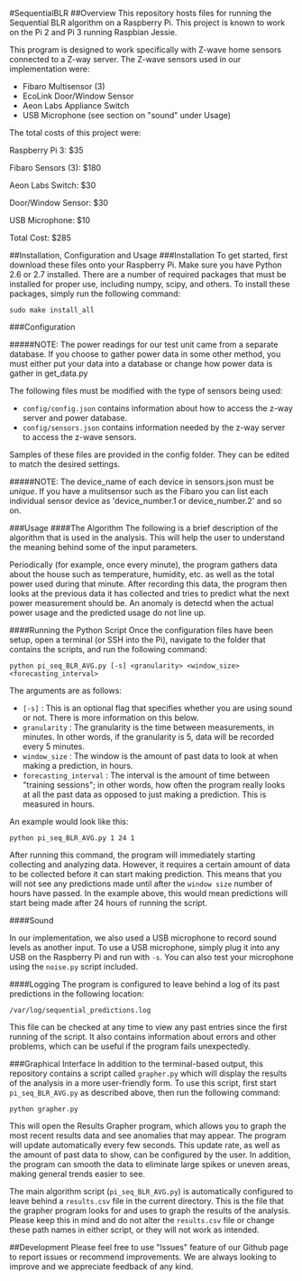 #SequentialBLR
##Overview
This repository hosts files for running the Sequential BLR algorithm on a Raspberry Pi. This project is known to work on the Pi 2 and Pi 3 running Raspbian Jessie.

This program is designed to work specifically with Z-wave home sensors connected to a Z-way server. The Z-wave sensors used in our implementation were:

* Fibaro Multisensor (3)
* EcoLink Door/Window Sensor
* Aeon Labs Appliance Switch
* USB Microphone (see section on "sound" under Usage)

The total costs of this project were:

Raspberry Pi 3:      $35

Fibaro Sensors (3): $180

Aeon Labs Switch:    $30

Door/Window Sensor:  $30

USB Microphone:      $10

Total Cost:         $285

##Installation, Configuration and Usage
###Installation
To get started, first download these files onto your Raspberry Pi. Make sure you have Python 2.6 or 2.7 installed.
There are a number of required packages that must be installed for proper use, including numpy, scipy, and others. 
To install these packages, simply run the following command:

`sudo make install_all`

###Configuration

#####NOTE: The power readings for our test unit came from a separate database. If you choose to gather power data in some other method, you must either put your data into a database or change how power data is gather in get_data.py

The following files must be modified with the type of sensors being used:

* `config/config.json` contains information about how to access the z-way server and power database.
* `config/sensors.json` contains information needed by the z-way server to access the z-wave sensors.

Samples of these files are provided in the config folder. They can be edited to match the desired settings. 

#####NOTE: The device\_name of each device in sensors.json must be _unique_. If you have a mulitsensor such as the Fibaro you can list each individual sensor device as 'device_number.1 or device_number.2' and so on. 

###Usage
####The Algorithm
The following is a brief description of the algorithm that is used in the analysis. This will help the user to understand the meaning behind some of the input parameters.

Periodically (for example, once every minute), the program gathers data about the house such as temperature, humidity, etc. as well as the total power used during that minute. 
After recording this data, the program then looks at the previous data it has collected and tries to predict what the next power measurement should be. 
An anomaly is detectd when the actual power usage and the predicted usage do not line up. 


####Running the Python Script
Once the configuration files have been setup, open a terminal (or SSH into the Pi), navigate to the folder that contains the scripts, and run the following command:

`python pi_seq_BLR_AVG.py [-s] <granularity> <window_size> <forecasting_interval>`

The arguments are as follows:
* `[-s]` : This is an optional flag that specifies whether you are using sound or not. There is more information on this below.
* `granularity` : The granularity is the time between measurements, in minutes. In other words, if the granularity is 5, data will be recorded every 5 minutes.
* `window_size` : The window is the amount of past data to look at when making a prediction, in hours.
* `forecasting_interval` : The interval is the amount of time between "training sessions"; in other words, how often the program really looks at all the past data as opposed to just making a prediction. This is measured in hours.

An example would look like this:

`python pi_seq_BLR_AVG.py 1 24 1`

After running this command, the program will immediately starting collecting and analyzing data. 
However, it requires a certain amount of data to be collected before it can start making prediction.
This means that you will not see any predictions made until after the `window size` number of hours have passed.
In the example above, this would mean predictions will start being made after 24 hours of running the script.

####Sound

In our implementation, we also used a USB microphone to record sound levels as another input. To use a USB microphone, simply plug it into any USB on the Raspberry Pi and run with `-s`. You can also test your microphone using the `noise.py` script included.

####Logging
The program is configured to leave behind a log of its past predictions in the following location:

`/var/log/sequential_predictions.log`

This file can be checked at any time to view any past entries since the first running of the script.
It also contains information about errors and other problems, which can be useful if the program fails unexpectedly.

###Graphical Interface
In addition to the terminal-based output, this repository contains a script called `grapher.py` which will display the results of the analysis in a more user-friendly form.
To use this script, first start `pi_seq_BLR_AVG.py` as described above, then run the following command:

`python grapher.py`

This will open the Results Grapher program, which allows you to graph the most recent results data and see anomalies that may appear.
The program will update automatically every few seconds. 
This update rate, as well as the amount of past data to show, can be configured by the user.
In addition, the program can smooth the data to eliminate large spikes or uneven areas, making general trends easier to see.

The main algorithm script (`pi_seq_BLR_AVG.py`) is automatically configured to leave behind a `results.csv` file in the current directory.
This is the file that the grapher program looks for and uses to graph the results of the analysis.
Please keep this in mind and do not alter the `results.csv` file or change these path names in either script, or they will not work as intended.

##Development
Please feel free to use "Issues" feature of our Github page to report issues or recommend improvements.
We are always looking to improve and we appreciate feedback of any kind.


